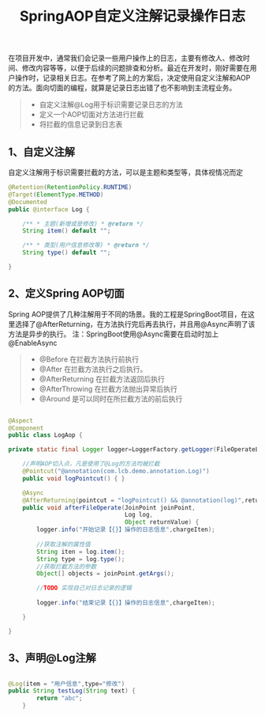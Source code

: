 ﻿---
layout: post_layout
title: SpringAOP自定义注解记录操作日志
time: 2017年07月06日 星期四
location: 海南
pulished: true
---


在项目开发中，通常我们会记录一些用户操作上的日志，主要有修改人、修改时间、修改内容等等，以便于后续的问题排查和分析。最近在开发时，刚好需要在用户操作时，记录相关日志。在参考了网上的方案后，决定使用自定义注解和AOP的方法。面向切面的编程，就算是记录日志出错了也不影响到主流程业务。

> * 自定义注解@Log用于标识需要记录日志的方法
> * 定义一个AOP切面对方法进行拦截
> * 将拦截的信息记录到日志表



## 1、自定义注解

自定义注解用于标识需要拦截的方法，可以是主题和类型等，具体视情况而定

```java
@Retention(RetentionPolicy.RUNTIME)
@Target(ElementType.METHOD)
@Documented
public @interface Log {

    /** * 主题(新增或是修改) * @return */
    String item() default "";

    /** * 类型(用户信息修改等) * @return */
    String type() default "";

}
```

## 2、定义Spring AOP切面
Spring AOP提供了几种注解用于不同的场景。我的工程是SpringBoot项目，在这里选择了@AfterReturning，在方法执行完后再去执行，并且用@Async声明了该方法是异步的执行。
注：SpringBoot使用@Async需要在启动时加上@EnableAsync
> * @Before 在拦截方法执行前执行
> * @After 在拦截方法执行之后执行。
> * @AfterReturning 在拦截方法返回后执行
> * @AfterThrowing 在拦截方法抛出异常后执行
> * @Around 是可以同时在所拦截方法的前后执行

```java

@Aspect
@Component
public class LogAop {

private static final Logger logger=LoggerFactory.getLogger(FileOperateLogAop.class);

    //声明AOP切入点，凡是使用了@Log的方法均被拦截
    @Pointcut("@annotation(com.lcb.demo.annotation.Log)")
    public void logPointcut() { }

    @Async
    @AfterReturning(pointcut = "logPointcut() && @annotation(log)",returning = "returnValue")
    public void afterFileOperate(JoinPoint joinPoint,
                                 Log log,
                                 Object returnValue) {
        logger.info("开始记录【{}】操作的日志信息",chargeIten);
        
        //获取注解的属性值
        String iten = log.item();
        String type = log.type();
        //获取拦截方法的参数
        Object[] objects = joinPoint.getArgs();

        //TODO 实现自己对日志记录的逻辑
        
        logger.info("结束记录【{}】操作的日志信息",chargeIten);

    }

}

```

## 3、声明@Log注解

```java

@Log(item = "用户信息",type="修改")
public String testLog(String text) {
        return "abc";
    }

```

